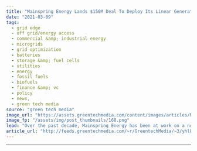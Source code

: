 ```yaml
---
title: "Mainspring Energy Lands $150M Deal To Deploy Its Linear Generators With NextEra"
date: "2021-03-09"
tags: 
  - grid edge
  - off grid/energy access
  - commercial &amp; industrial energy
  - microgrids
  - grid optimization
  - batteries
  - storage &amp; fuel cells
  - utilities
  - energy
  - fossil fuels
  - biofuels
  - finance &amp; vc
  - policy
  - news,
  - green tech media
source: "green tech media"
image_url: "https://assets.greentechmedia.com/content/images/articles/Mainspring_Linear_Generator_Core_XL.jpg"
image_fp: "/assets/img/post_thumbnails/168.png"
lead: "Over the past decade, Mainspring Energy has been at work on a novel 'linear generator' that it says can provide on-site electricity with lower emissions than fossil-fueled engines and microturbines, and greater flexibility than fuel cells. On Tuesday ..."
article_url: "http://feeds.greentechmedia.com/~r/GreentechMedia/~3/yhlkxZYYng4/mainspring-energys-linear-generators-to-roll-out-through-150m-deal-with-nextera"
---
```


---
